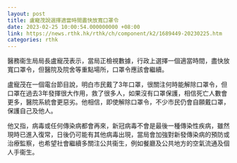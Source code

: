 ```yaml
---
layout: post
title: 盧寵茂說選擇適當時間盡快放寬口罩令
date: 2023-02-25 10:00:54.000000000 +08:00
link: https://news.rthk.hk/rthk/ch/component/k2/1689449-20230225.htm
categories: rthk
---
```


醫務衞生局局長盧寵茂表示，當局正檢視數據，行政上選擇一個適當時間，盡快放寬口罩令，但醫院及院舍等重點場所，口罩令應該會繼續。

盧寵茂在一個電台節目說，明白市民戴了3年口罩，很關注何時能解除口罩令，但口罩在過去3年發揮很大作用，救了很多人，如果沒有口罩保護，相信死亡人數會更多，醫院系統會更惡劣。他相信，即使解除口罩令，不少市民仍會自願戴口罩，保護自己及他人。

他又指，病毒或任何傳染病都會再來，新冠病毒不會是最後一種傳染性疾病，雖然現時已進入復常，日後仍可能有其他病毒出現，當局會加強對新發傳染病的預防或治療監察，也希望社會繼續多關注公共衞生，例如餐廳及公共地方的空氣流通及個人手衞生。

